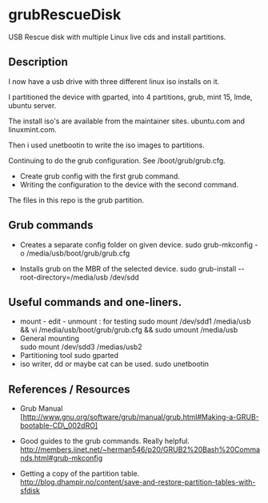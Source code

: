 grubRescueDisk
==============

USB Rescue disk with multiple Linux live cds and install partitions. 

## Description
I now have a usb drive with three different linux iso installs on it. 

I partitioned the device with gparted, into 4 partitions, grub, mint 15, lmde,
ubuntu server. 

The install iso's are available from the maintainer sites. ubuntu.com and
linuxmint.com. 

Then i used unetbootin to write the iso images to partitions. 

Continuing to do the grub configuration. See /boot/grub/grub.cfg.
* Create grub config with the first grub command.
* Writing the configuration to the device with the second command. 

The files in this repo is the grub partition. 

## Grub commands
* Creates a separate config folder on given device. 
 sudo grub-mkconfig -o /media/usb/boot/grub/grub.cfg

* Installs grub on the MBR of the selected device. 
 sudo grub-install --root-directory=/media/usb /dev/sdd

## Useful commands and one-liners.
* mount - edit - unmount : for testing
  sudo mount /dev/sdd1 /media/usb && vi /media/usb/boot/grub/grub.cfg && sudo umount /media/usb
* General mounting  
 sudo mount /dev/sdd3 /medias/usb2
* Partitioning tool
 sudo gparted
* iso writer, dd or maybe cat can be used.
 sudo unetbootin 

## References / Resources
* Grub Manual
[http://www.gnu.org/software/grub/manual/grub.html#Making-a-GRUB-bootable-CD\_002dRO]

* Good guides to the grub commands. Really helpful. 
http://members.iinet.net/~herman546/p20/GRUB2%20Bash%20Commands.html#grub-mkconfig

* Getting a copy of the partition table. 
http://blog.dhampir.no/content/save-and-restore-partition-tables-with-sfdisk 

